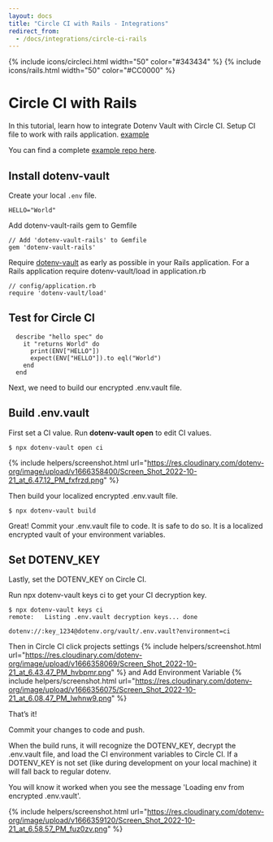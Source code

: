 ```yaml
---
layout: docs
title: "Circle CI with Rails - Integrations"
redirect_from:
  - /docs/integrations/circle-ci-rails
---
```


{% include icons/circleci.html width="50" color="#343434" %}
{% include icons/rails.html width="50" color="#CC0000" %}

# Circle CI with Rails

In this tutorial, learn how to integrate Dotenv Vault with Circle CI. Setup CI file to work with rails application. [example](https://github.com/dotenv-org/integration-example-circleci/blob/master/.circleci/config.yml)

You can find a complete [example repo here](https://github.com/dotenv-org/integration-example-circleci).

## Install dotenv-vault

Create your local `.env` file.

```
HELLO="World"
```

Add dotenv-vault-rails gem to Gemfile
```
// Add 'dotenv-vault-rails' to Gemfile
gem 'dotenv-vault-rails'
```

Require [dotenv-vault](https://github.com/dotenv-org/dotenv-vault-ruby) as early as possible in your Rails application. For a Rails application require dotenv-vault/load in application.rb

```
// config/application.rb
require 'dotenv-vault/load'
```

## Test for Circle CI
```
  describe "hello spec" do
    it "returns World" do
      print(ENV["HELLO"])
      expect(ENV["HELLO"]).to eql("World")
    end
  end
```

Next, we need to build our encrypted .env.vault file.

## Build .env.vault

First set a CI value. Run **dotenv-vault open** to edit CI values.

```
$ npx dotenv-vault open ci
```

{% include helpers/screenshot.html url="https://res.cloudinary.com/dotenv-org/image/upload/v1666358400/Screen_Shot_2022-10-21_at_6.47.12_PM_fxfrzd.png" %}

Then build your localized encrypted .env.vault file.

```
$ npx dotenv-vault build
```

Great! Commit your .env.vault file to code. It is safe to do so. It is a localized encrypted vault of your environment variables.

## Set DOTENV_KEY

Lastly, set the DOTENV_KEY on Circle CI.

Run npx dotenv-vault keys ci to get your CI decryption key.

```
$ npx dotenv-vault keys ci
remote:   Listing .env.vault decryption keys... done

dotenv://:key_1234@dotenv.org/vault/.env.vault?environment=ci
```

Then in Circle CI click projects settings
{% include helpers/screenshot.html url="https://res.cloudinary.com/dotenv-org/image/upload/v1666358069/Screen_Shot_2022-10-21_at_6.43.47_PM_hvbpmr.png" %} and Add Environment Variable
{% include helpers/screenshot.html url="https://res.cloudinary.com/dotenv-org/image/upload/v1666356075/Screen_Shot_2022-10-21_at_6.08.47_PM_lwhnw9.png" %}

That’s it!

Commit your changes to code and push.

When the build runs, it will recognize the DOTENV_KEY, decrypt the .env.vault file, and load the CI environment variables to Circle CI. If a DOTENV_KEY is not set (like during development on your local machine) it will fall back to regular dotenv.

You will know it worked when you see the message 'Loading env from encrypted .env.vault'.

{% include helpers/screenshot.html url="https://res.cloudinary.com/dotenv-org/image/upload/v1666359120/Screen_Shot_2022-10-21_at_6.58.57_PM_fuz0zv.png" %}
